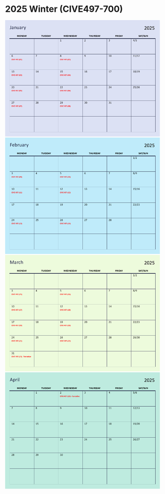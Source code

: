 # 2025 Winter (CIVE497-700)

![](img/Slide1.PNG)
![](img/Slide2.PNG)
![](img/Slide3.PNG)
![](img/Slide4.PNG)
